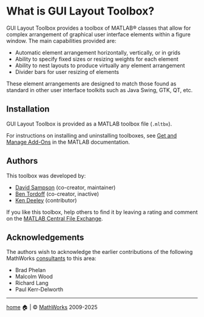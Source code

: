 # What is GUI Layout Toolbox?

GUI Layout Toolbox provides a toolbox of MATLAB&reg; classes that allow for complex arrangement of graphical user interface elements within a figure window. The main capabilities provided are:

- Automatic element arrangement horizontally, vertically, or in grids 
- Ability to specify fixed sizes or resizing weights for each element 
- Ability to nest layouts to produce virtually any element arrangement 
- Divider bars for user resizing of elements 

These element arrangements are designed to match those found as standard in other user interface toolkits such as Java Swing, GTK, QT, etc.

## Installation

GUI Layout Toolbox is provided as a MATLAB toolbox file (`.mltbx`).

For instructions on installing and uninstalling toolboxes, see [Get and Manage Add-Ons](https://www.mathworks.com/help/matlab/matlab_env/get-add-ons.html) in the MATLAB documentation.

## Authors

This toolbox was developed by:

- [David Sampson](https://www.mathworks.com/matlabcentral/profile/authors/16247) (co-creator, maintainer)
- [Ben Tordoff](https://www.mathworks.com/matlabcentral/profile/authors/1297191) (co-creator, inactive)
- [Ken Deeley](https://uk.mathworks.com/matlabcentral/profile/authors/2987674) (contributor)

If you like this toolbox, help others to find it by leaving a rating and comment on the [MATLAB Central File Exchange](https://www.mathworks.com/matlabcentral/fileexchange/47982-gui-layout-toolbox).

## Acknowledgements

The authors wish to acknowledge the earlier contributions of the following MathWorks [consultants](https://www.mathworks.com/services/consulting.html) to this area:

- Brad Phelan 
- Malcolm Wood 
- Richard Lang 
- Paul Kerr-Delworth

___

[home](index.md) :house: | :copyright: [MathWorks](https://www.mathworks.com/services/consulting.html) 2009-2025